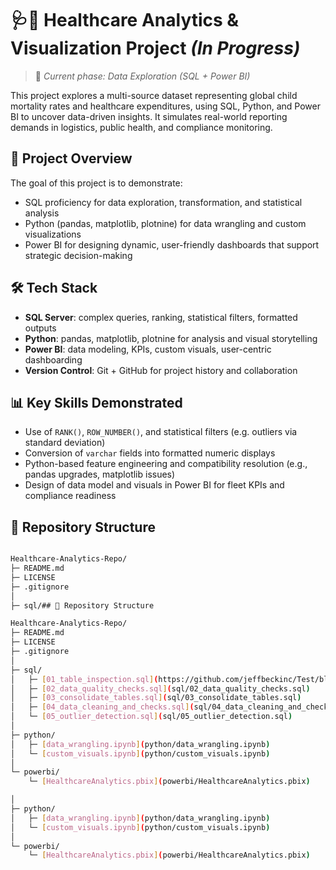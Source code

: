 #  🩺🏥 Healthcare Analytics & Visualization Project *(In Progress)*
> 🚧 *Current phase: Data Exploration (SQL + Power BI)*

This project explores a multi-source dataset representing global child mortality rates and healthcare expenditures, using SQL, Python, and Power BI to uncover data-driven insights. It simulates real-world reporting demands in logistics, public health, and compliance monitoring.

## 📁 Project Overview

The goal of this project is to demonstrate:
- SQL proficiency for data exploration, transformation, and statistical analysis
- Python (pandas, matplotlib, plotnine) for data wrangling and custom visualizations
- Power BI for designing dynamic, user-friendly dashboards that support strategic decision-making

## 🛠️ Tech Stack
- **SQL Server**: complex queries, ranking, statistical filters, formatted outputs
- **Python**: pandas, matplotlib, plotnine for analysis and visual storytelling
- **Power BI**: data modeling, KPIs, custom visuals, user-centric dashboarding
- **Version Control**: Git + GitHub for project history and collaboration

## 📊 Key Skills Demonstrated
- Use of `RANK()`, `ROW_NUMBER()`, and statistical filters (e.g. outliers via standard deviation)
- Conversion of `varchar` fields into formatted numeric displays
- Python-based feature engineering and compatibility resolution (e.g., pandas upgrades, matplotlib issues)
- Design of data model and visuals in Power BI for fleet KPIs and compliance readiness

## 📁 Repository Structure

```bash

Healthcare-Analytics-Repo/
├─ README.md
├─ LICENSE
├─ .gitignore
│
├─ sql/## 📁 Repository Structure

Healthcare-Analytics-Repo/
├─ README.md
├─ LICENSE
├─ .gitignore
│
├─ sql/
│   ├─ [01_table_inspection.sql](https://github.com/jeffbeckinc/Test/blob/main/01_table_inspection.sql)
│   ├─ [02_data_quality_checks.sql](sql/02_data_quality_checks.sql)
│   ├─ [03_consolidate_tables.sql](sql/03_consolidate_tables.sql)
│   ├─ [04_data_cleaning_and_checks.sql](sql/04_data_cleaning_and_checks.sql)
│   └─ [05_outlier_detection.sql](sql/05_outlier_detection.sql)
│
├─ python/
│   ├─ [data_wrangling.ipynb](python/data_wrangling.ipynb)
│   └─ [custom_visuals.ipynb](python/custom_visuals.ipynb)
│
└─ powerbi/
    └─ [HealthcareAnalytics.pbix](powerbi/HealthcareAnalytics.pbix)

│
├─ python/
│   ├─ [data_wrangling.ipynb](python/data_wrangling.ipynb)
│   └─ [custom_visuals.ipynb](python/custom_visuals.ipynb)
│
└─ powerbi/
    └─ [HealthcareAnalytics.pbix](powerbi/HealthcareAnalytics.pbix)
